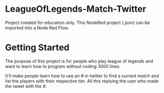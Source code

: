 # LeagueOfLegends-Match-Twitter
Project created for education only.
This NodeRed project (.json) can be imported into a Node Red Flow. 

# Getting Started
The purpose of this project is for people who play league of legends and want to learn how to program without coding 3000 lines.

It'll make people learn how to use an # in twitter to find a current match and list the players with their respective tier. All this replying the user who made the tweet with the #. 
